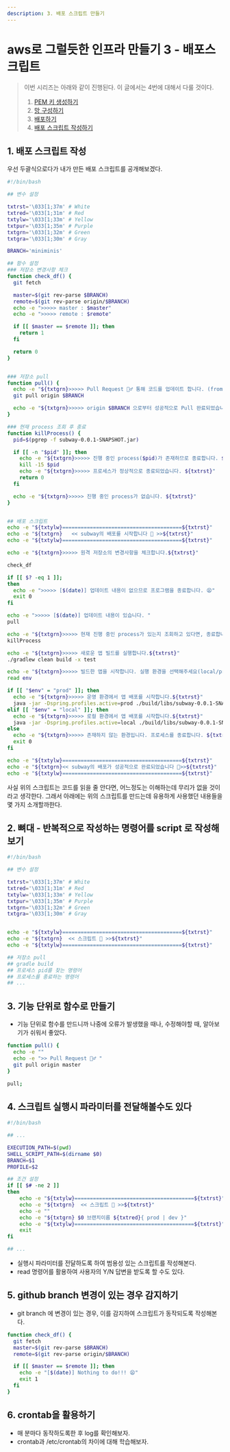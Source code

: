 ```yaml
---
description: 3. 배포 스크립트 만들기
---
```


# aws로 그럴듯한 인프라 만들기 3 - 배포스크립트

> 이번 시리즈는 아래와 같이 진행된다. 이 글에서는 4번에 대해서 다룰 것이다. &#x20;
>
> 1. [PEM 키 생성하기 ](aws-3-1.md#1.-pem)
> 2. [망 구성하기 ](aws-1-1.md)
> 3. [배포하기](aws-2-1.md)&#x20;
> 4. [배포 스크립트 작성하기](aws-3-1.md)&#x20;



## 1. 배포 스크립트 작성&#x20;

우선 두괄식으로다가 내가 만든 배포 스크립트를 공개해보겠다.&#x20;

```sh
#!/bin/bash

## 변수 설정

txtrst='\033[1;37m' # White
txtred='\033[1;31m' # Red
txtylw='\033[1;33m' # Yellow
txtpur='\033[1;35m' # Purple
txtgrn='\033[1;32m' # Green
txtgra='\033[1;30m' # Gray

BRANCH='miniminis'

## 함수 설정
### 저장소 변경사항 체크
function check_df() {
  git fetch

  master=$(git rev-parse $BRANCH)
  remote=$(git rev-parse origin/$BRANCH)
  echo -e ">>>>> master : $master"
  echo -e ">>>>> remote : $remote"

  if [[ $master == $remote ]]; then
    return 1
  fi

  return 0
}


### 저장소 pull
function pull() {
  echo -e "${txtgrn}>>>>> Pull Request 🏃♂️ 통해 코드를 업데이트 합니다. (from origin $BRANCH) ${txtrst}"
  git pull origin $BRANCH

  echo -e "${txtgrn}>>>>> origin $BRANCH 으로부터 성공적으로 Pull 완료되었습니다. ${txtrst}"
}

### 현재 process 조회 후 종료
function killProcess() {
  pid=$(pgrep -f subway-0.0.1-SNAPSHOT.jar)

  if [[ -n "$pid" ]]; then
    echo -e "${txtgrn}>>>>> 진행 중인 process($pid)가 존재하므로 종료합니다. ${txtrst}"
    kill -15 $pid
    echo -e "${txtgrn}>>>>> 프로세스가 정상적으로 종료되었습니다. ${txtrst}"
    return 0
  fi

  echo -e "${txtgrn}>>>>> 진행 중인 process가 없습니다. ${txtrst}"
}


## 배포 스크립트
echo -e "${txtylw}=======================================${txtrst}"
echo -e "${txtgrn}   << subway의 배포를 시작합니다 🧐 >>${txtrst}"
echo -e "${txtylw}=======================================${txtrst}"

echo -e "${txtgrn}>>>>> 원격 저장소의 변경사항을 체크합니다.${txtrst}"

check_df

if [[ $? -eq 1 ]];
then
  echo -e ">>>>> [$(date)] 업데이트 내용이 없으므로 프로그램을 종료합니다. 😫"
  exit 0
fi

echo -e ">>>>> [$(date)] 업데이트 내용이 있습니다. "
pull

echo -e "${txtgrn}>>>>> 현재 진행 중인 process가 있는지 조회하고 있다면, 종료합니다. ${txtrst}"
killProcess

echo -e "${txtgrn}>>>>> 새로운 앱 빌드를 실행합니다.${txtrst}"
./gradlew clean build -x test

echo -e "${txtgrn}>>>>> 빌드한 앱을 시작합니다. 실행 환경을 선택해주세요(local/prod) ${txtrst}"
read env

if [[ "$env" = "prod" ]]; then
  echo -e "${txtgrn}>>>>> 운영 환경에서 앱 배포를 시작합니다.${txtrst}"
  java -jar -Dspring.profiles.active=prod ./build/libs/subway-0.0.1-SNAPSHOT.jar &
elif [[ "$env" = "local" ]]; then
  echo -e "${txtgrn}>>>>> 로컬 환경에서 앱 배포를 시작합니다.${txtrst}"
  java -jar -Dspring.profiles.active=local ./build/libs/subway-0.0.1-SNAPSHOT.jar &
else
  echo -e "${txtgrn}>>>>> 존재하지 않는 환경입니다. 프로세스를 종료합니다. ${txtrst}"
  exit 0
fi

echo -e "${txtylw}=======================================${txtrst}"
echo -e "${txtgrn}<< subway의 배포가 성공적으로 완료되었습니다 🎉>>${txtrst}"
echo -e "${txtylw}=======================================${txtrst}"
```

사실 위의 스크립트는 코드를 읽을 줄 안다면, 어느정도는 이해하는데 무리가 없을 것이라고 생각한다. 그래서 아래에는 위의 스크립트를 만드는데 유용하게 사용했던 내용들을 몇 가지 소개할까한다.&#x20;



## 2. 뼈대 - 반복적으로 작성하는 명령어를 script 로 작성해보기&#x20;

```sh
#!/bin/bash

## 변수 설정

txtrst='\033[1;37m' # White
txtred='\033[1;31m' # Red
txtylw='\033[1;33m' # Yellow
txtpur='\033[1;35m' # Purple
txtgrn='\033[1;32m' # Green
txtgra='\033[1;30m' # Gray


echo -e "${txtylw}=======================================${txtrst}"
echo -e "${txtgrn}  << 스크립트 🧐 >>${txtrst}"
echo -e "${txtylw}=======================================${txtrst}"

## 저장소 pull
## gradle build
## 프로세스 pid를 찾는 명령어
## 프로세스를 종료하는 명령어
## ...


```



## 3. 기능 단위로 함수로 만들기&#x20;

* 기능 단위로 함수를 만드니까 나중에 오류가 발생했을 때나, 수정해야할 때, 알아보기가 쉬워서 좋았다.&#x20;

```sh
function pull() {
  echo -e ""
  echo -e ">> Pull Request 🏃♂️ "
  git pull origin master
}

pull;
```



## 4. 스크립트 실행시 파라미터를 전달해볼수도 있다

```sh
#!/bin/bash

## ...

EXECUTION_PATH=$(pwd)
SHELL_SCRIPT_PATH=$(dirname $0)
BRANCH=$1
PROFILE=$2

## 조건 설정
if [[ $# -ne 2 ]]
then
    echo -e "${txtylw}=======================================${txtrst}"
    echo -e "${txtgrn}  << 스크립트 🧐 >>${txtrst}"
    echo -e ""
    echo -e "${txtgrn} $0 브랜치이름 ${txtred}{ prod | dev }"
    echo -e "${txtylw}=======================================${txtrst}"
    exit
fi

## ...

```

* 실행시 파라미터를 전달하도록 하여 범용성 있는 스크립트를 작성해본다.&#x20;
* read 명령어를 활용하여 사용자의 Y/N 답변을 받도록 할 수도 있다.&#x20;

##

## 5. github branch 변경이 있는 경우 감지하기&#x20;

* git branch 에 변경이 있는 경우, 이를 감지하여 스크립트가 동작되도록 작성해본다.&#x20;

```sh
function check_df() {
  git fetch
  master=$(git rev-parse $BRANCH)
  remote=$(git rev-parse origin/$BRANCH)

  if [[ $master == $remote ]]; then
    echo -e "[$(date)] Nothing to do!!! 😫"
    exit 1
  fi
}
```



## 6. crontab을 활용하기&#x20;

* 매 분마다 동작하도록한 후 log를 확인해보자.&#x20;
* crontab과 /etc/crontab의 차이에 대해 학습해보자.&#x20;

